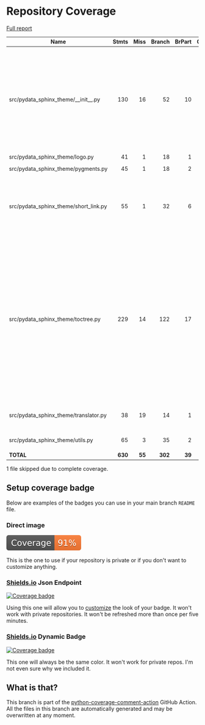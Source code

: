 # Repository Coverage

[Full report](https://htmlpreview.github.io/?https://github.com/trallard/pydata-sphinx-theme/blob/python-coverage-comment-action-data/htmlcov/index.html)

| Name                                      |    Stmts |     Miss |   Branch |   BrPart |   Cover |   Missing |
|------------------------------------------ | -------: | -------: | -------: | -------: | ------: | --------: |
| src/pydata\_sphinx\_theme/\_\_init\_\_.py |      130 |       16 |       52 |       10 |     85% |41, 47->51, 67-68, 74-75, 128, 143, 160, 163, 200->211, 202->211, 212-221, 264-265 |
| src/pydata\_sphinx\_theme/logo.py         |       41 |        1 |       18 |        1 |     97% |        74 |
| src/pydata\_sphinx\_theme/pygments.py     |       45 |        1 |       18 |        2 |     95% |75, 87->92 |
| src/pydata\_sphinx\_theme/short\_link.py  |       55 |        1 |       32 |        6 |     92% |48->43, 87->89, 92->119, 95->119, 108, 111->119 |
| src/pydata\_sphinx\_theme/toctree.py      |      229 |       14 |      122 |       17 |     91% |44, 94-97, 101->exit, 135, 215-216, 332, 339, 359->357, 362, 364->398, 381->385, 426->424, 447, 458, 494, 597, 616->604, 623 |
| src/pydata\_sphinx\_theme/translator.py   |       38 |       19 |       14 |        1 |     42% |39-62, 66-67, 89-102 |
| src/pydata\_sphinx\_theme/utils.py        |       65 |        3 |       35 |        2 |     93% |24-27, 73->exit |
|                                 **TOTAL** |  **630** |   **55** |  **302** |   **39** | **88%** |           |

1 file skipped due to complete coverage.


## Setup coverage badge

Below are examples of the badges you can use in your main branch `README` file.

### Direct image

[![Coverage badge](https://raw.githubusercontent.com/trallard/pydata-sphinx-theme/python-coverage-comment-action-data/badge.svg)](https://htmlpreview.github.io/?https://github.com/trallard/pydata-sphinx-theme/blob/python-coverage-comment-action-data/htmlcov/index.html)

This is the one to use if your repository is private or if you don't want to customize anything.

### [Shields.io](https://shields.io) Json Endpoint

[![Coverage badge](https://img.shields.io/endpoint?url=https://raw.githubusercontent.com/trallard/pydata-sphinx-theme/python-coverage-comment-action-data/endpoint.json)](https://htmlpreview.github.io/?https://github.com/trallard/pydata-sphinx-theme/blob/python-coverage-comment-action-data/htmlcov/index.html)

Using this one will allow you to [customize](https://shields.io/endpoint) the look of your badge.
It won't work with private repositories. It won't be refreshed more than once per five minutes.

### [Shields.io](https://shields.io) Dynamic Badge

[![Coverage badge](https://img.shields.io/badge/dynamic/json?color=brightgreen&label=coverage&query=%24.message&url=https%3A%2F%2Fraw.githubusercontent.com%2Ftrallard%2Fpydata-sphinx-theme%2Fpython-coverage-comment-action-data%2Fendpoint.json)](https://htmlpreview.github.io/?https://github.com/trallard/pydata-sphinx-theme/blob/python-coverage-comment-action-data/htmlcov/index.html)

This one will always be the same color. It won't work for private repos. I'm not even sure why we included it.

## What is that?

This branch is part of the
[python-coverage-comment-action](https://github.com/marketplace/actions/python-coverage-comment)
GitHub Action. All the files in this branch are automatically generated and may be
overwritten at any moment.